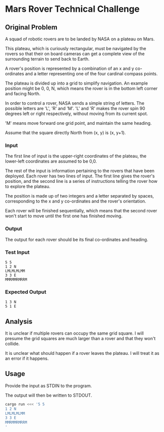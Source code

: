 # Mars Rover Technical Challenge

## Original Problem

A squad of robotic rovers are to be landed by NASA on a plateau on Mars.

This plateau, which is curiously rectangular, must be navigated by the rovers so
that their on board cameras can get a complete view of the surrounding terrain
to send back to Earth.

A rover's position is represented by a combination of an x and y co-ordinates
and a letter representing one of the four cardinal compass points.

The plateau is divided up into a grid to simplify navigation. An example
position might be 0, 0, N, which means the rover is in the bottom left corner
and facing North.

In order to control a rover, NASA sends a simple string of letters. The possible
letters are 'L', 'R' and 'M'. 'L' and 'R' makes the rover spin 90 degrees left
or right respectively, without moving from its current spot.

'M' means move forward one grid point, and maintain the same heading.

Assume that the square directly North from (x, y) is (x, y+1).

### Input

The first line of input is the upper-right coordinates of the plateau, the
lower-left coordinates are assumed to be 0,0.

The rest of the input is information pertaining to the rovers that have been
deployed. Each rover has two lines of input. The first line gives the rover's
position, and the second line is a series of instructions telling the rover how
to explore the plateau.

The position is made up of two integers and a letter separated by spaces,
corresponding to the x and y co-ordinates and the rover's orientation.

Each rover will be finished sequentially, which means that the second rover
won't start to move until the first one has finished moving.

### Output

The output for each rover should be its final co-ordinates and heading.

### Test Input

```
5 5
1 2 N
LMLMLMLMM
3 3 E
MMRMMRMRRM
```

### Expected Output

```
1 3 N
5 1 E
```

## Analysis

It is unclear if multiple rovers can occupy the same grid square. I will presume
the grid squares are much larger than a rover and that they won't collide.

It is unclear what should happen if a rover leaves the plateau. I will treat it
as an error if it happens.

## Usage

Provide the input as STDIN to the program.

The output will then be written to STDOUT.

```bash
cargo run <<< '5 5
1 2 N
LMLMLMLMM
3 3 E
MMRMMRMRRM
'
```
